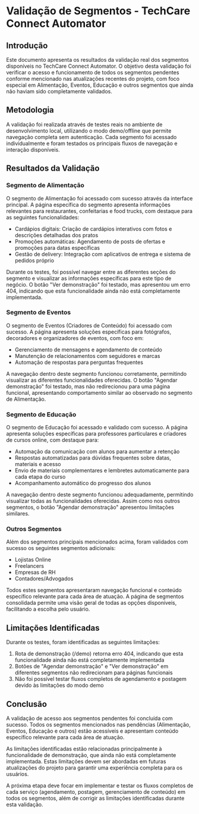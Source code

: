 # Validação de Segmentos - TechCare Connect Automator

## Introdução

Este documento apresenta os resultados da validação real dos segmentos disponíveis no TechCare Connect Automator. O objetivo desta validação foi verificar o acesso e funcionamento de todos os segmentos pendentes conforme mencionado nas atualizações recentes do projeto, com foco especial em Alimentação, Eventos, Educação e outros segmentos que ainda não haviam sido completamente validados.

## Metodologia

A validação foi realizada através de testes reais no ambiente de desenvolvimento local, utilizando o modo demo/offline que permite navegação completa sem autenticação. Cada segmento foi acessado individualmente e foram testados os principais fluxos de navegação e interação disponíveis.

## Resultados da Validação

### Segmento de Alimentação

O segmento de Alimentação foi acessado com sucesso através da interface principal. A página específica do segmento apresenta informações relevantes para restaurantes, confeitarias e food trucks, com destaque para as seguintes funcionalidades:

- Cardápios digitais: Criação de cardápios interativos com fotos e descrições detalhadas dos pratos
- Promoções automáticas: Agendamento de posts de ofertas e promoções para datas específicas
- Gestão de delivery: Integração com aplicativos de entrega e sistema de pedidos próprio

Durante os testes, foi possível navegar entre as diferentes seções do segmento e visualizar as informações específicas para este tipo de negócio. O botão "Ver demonstração" foi testado, mas apresentou um erro 404, indicando que esta funcionalidade ainda não está completamente implementada.

### Segmento de Eventos

O segmento de Eventos (Criadores de Conteúdo) foi acessado com sucesso. A página apresenta soluções específicas para fotógrafos, decoradores e organizadores de eventos, com foco em:

- Gerenciamento de mensagens e agendamento de conteúdo
- Manutenção de relacionamentos com seguidores e marcas
- Automação de respostas para perguntas frequentes

A navegação dentro deste segmento funcionou corretamente, permitindo visualizar as diferentes funcionalidades oferecidas. O botão "Agendar demonstração" foi testado, mas não redirecionou para uma página funcional, apresentando comportamento similar ao observado no segmento de Alimentação.

### Segmento de Educação

O segmento de Educação foi acessado e validado com sucesso. A página apresenta soluções específicas para professores particulares e criadores de cursos online, com destaque para:

- Automação da comunicação com alunos para aumentar a retenção
- Respostas automatizadas para dúvidas frequentes sobre datas, materiais e acesso
- Envio de materiais complementares e lembretes automaticamente para cada etapa do curso
- Acompanhamento automático do progresso dos alunos

A navegação dentro deste segmento funcionou adequadamente, permitindo visualizar todas as funcionalidades oferecidas. Assim como nos outros segmentos, o botão "Agendar demonstração" apresentou limitações similares.

### Outros Segmentos

Além dos segmentos principais mencionados acima, foram validados com sucesso os seguintes segmentos adicionais:

- Lojistas Online
- Freelancers
- Empresas de RH
- Contadores/Advogados

Todos estes segmentos apresentaram navegação funcional e conteúdo específico relevante para cada área de atuação. A página de segmentos consolidada permite uma visão geral de todas as opções disponíveis, facilitando a escolha pelo usuário.

## Limitações Identificadas

Durante os testes, foram identificadas as seguintes limitações:

1. Rota de demonstração (/demo) retorna erro 404, indicando que esta funcionalidade ainda não está completamente implementada
2. Botões de "Agendar demonstração" e "Ver demonstração" em diferentes segmentos não redirecionam para páginas funcionais
3. Não foi possível testar fluxos completos de agendamento e postagem devido às limitações do modo demo

## Conclusão

A validação de acesso aos segmentos pendentes foi concluída com sucesso. Todos os segmentos mencionados nas pendências (Alimentação, Eventos, Educação e outros) estão acessíveis e apresentam conteúdo específico relevante para cada área de atuação. 

As limitações identificadas estão relacionadas principalmente à funcionalidade de demonstração, que ainda não está completamente implementada. Estas limitações devem ser abordadas em futuras atualizações do projeto para garantir uma experiência completa para os usuários.

A próxima etapa deve focar em implementar e testar os fluxos completos de cada serviço (agendamento, postagem, gerenciamento de conteúdo) em todos os segmentos, além de corrigir as limitações identificadas durante esta validação.
